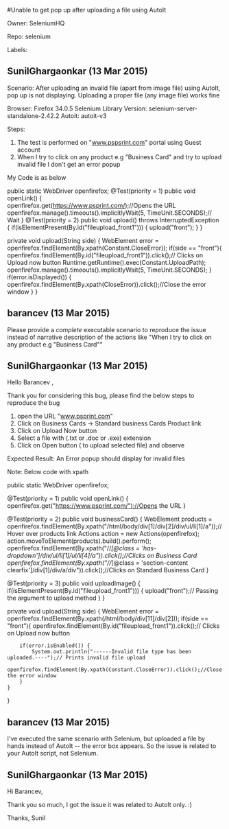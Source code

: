 #Unable to get pop up after uploading a file using AutoIt

Owner: SeleniumHQ

Repo: selenium

Labels: 

## SunilGhargaonkar (13 Mar 2015)

Scenario: After uploading an invalid file (apart from image file) using AutoIt, pop up is not displaying. Uploading a proper file (any image file) works fine

Browser: Firefox 34.0.5
Selenium Library Version: selenium-server-standalone-2.42.2
Autoit: autoit-v3

Steps: 
1. The test is performed on "www.pspsrint.com" portal using Guest account
2. When I try to click on any product e.g "Business Card" and try to upload invalid file I don't get an error popup

<div id="ui-id-5" class="dialog-window message-dialog ui-dialog-content ui-widget-content" style="width: auto; min-height: 118px; max-height: none; height: auto;" data-bind="dialog: messageDialogOptions, dialogVisible: isMessageDialogVisible">

My Code is as below

public static  WebDriver openfirefox;
@Test(priority = 1)
public void openLink() {  
                openfirefox.get(https://www.psprint.com/);//Opens the URL
        openfirefox.manage().timeouts().implicitlyWait(5, TimeUnit.SECONDS);// Wait
}
@Test(priority = 2)
public void upload() throws InterruptedException {
        if(isElementPresent(By.id("fileupload_front1"))) {
        upload("front");
  }
}

private void upload(String side) {
        WebElement error = openfirefox.findElement(By.xpath(Constant.CloseError));
        if(side == "front"){
        openfirefox.findElement(By.id("fileupload_front1")).click();// Clicks on Upload now button
        Runtime.getRuntime().exec(Constant.UploadPath);
        openfirefox.manage().timeouts().implicitlyWait(5, TimeUnit.SECONDS);
   }
        if(error.isDisplayed()) {
        openfirefox.findElement(By.xpath(CloseError)).click();//Close the error window
   }
}


## barancev (13 Mar 2015)

Please provide a _complete_ executable scenario to reproduce the issue instead of narrative description of the actions like "When I try to click on any product e.g "Business Card""


## SunilGhargaonkar (13 Mar 2015)

Hello Barancev ,

Thank you for considering this bug, please find the below steps to reproduce the bug
1. open the URL "www.psprint.com"
2. Click on Business Cards -> Standard business Cards Product link
3. Click on Upload Now button
4. Select a file with (.txt or .doc or .exe) extension
5. Click on Open button ( to upload selected file) and observe

Expected Result: An Error popup should display for invalid files

Note: Below code with xpath

public static  WebDriver openfirefox;

@Test(priority = 1)
public void openLink() {
    openfirefox.get("https://www.psprint.com/");//Opens the URL
}

@Test(priority = 2)
public void businessCard() {
    WebElement products =       openfirefox.findElement(By.xpath("/html/body/div[1]/div[2]/div/ul/li[1]/a"));// Hover over products link
    Actions action = new Actions(openfirefox);
    action.moveToElement(products).build().perform();
    openfirefox.findElement(By.xpath("//_[@class = 'has-dropdown']/div/ul/li[1]/ul/li[4]/a")).click();//Clicks on Business Card
    openfirefox.findElement(By.xpath("//_[@class = 'section-content clearfix']/div[1]/div/a/div")).click();//Clicks on Standard Business Card
}

@Test(priority = 3)
public void uploadImage() {
    if(isElementPresent(By.id("fileupload_front1"))) {
        upload("front");// Passing the argument to upload method
    }
}

private void upload(String side) {
    WebElement error = openfirefox.findElement(By.xpath(/html/body/div[11]/div[2]));
    if(side == "front"){
        openfirefox.findElement(By.id("fileupload_front1")).click();// Clicks on Upload now button

```
    if(error.isEnabled()) {
        System.out.println("------Invalid file type has been uploaded.----");// Prints invalid file upload
        openfirefox.findElement(By.xpath(Constant.CloseError)).click();//Close the error window
    }
}
```

}


## barancev (13 Mar 2015)

I've executed the same scenario with Selenium, but uploaded a file by hands instead of AutoIt -- the error box appears. So the issue is related to your AutoIt script, not Selenium.


## SunilGhargaonkar (13 Mar 2015)

Hi Barancev,

Thank you so much, I got the issue it was related to AutoIt only. :)

Thanks,
Sunil


